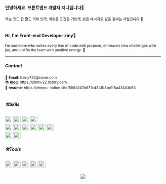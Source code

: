 <div>
 <h4>안녕하세요. 프론트엔드 개발자 지니입니다🍒 </h4>
 <sub>저는 코드 한 줄도 의미 있게, 새로운 도전은 기쁘게, 밝은 에너지로 팀을 감싸는 사람입니다 🚀</sub>
  <br/> <br/>
 <h4>Hi, I'm Front-end Developer ziny🍒</h4>
 <sub>I’m someone who writes every line of code with purpose, embraces new challenges with joy, and uplifts the team with positive energy. 🚀</sub>
</div>

---
<div>
 <h5>Contact</h5>
 <sub>📧 <strong>Email</strong>: hziny722@naver.com</sub>
 <br/>
 <sub>📚 <strong>blog</strong>: https://zinny-22.tistory.com</sub>
 <br/>
  <sub>🍒 <strong>resume</strong>: https://zinnys-.notion.site/598d207b671c4341b8be1f8a434b3b63</sub>
</div>

<br/>

<div>
 <h5>🛠Skils</h5>

 <img src="https://img.shields.io/badge/HTML5-E34F26?style=for-the-badge&logo=html5&logoColor=white" height="23"/>

  <img src="https://img.shields.io/badge/CSS3-1572B6?style=for-the-badge&logo=css3&logoColor=white" height="23"/>
 
 <img src="https://img.shields.io/badge/JavaScript-F7DF1E?style=for-the-badge&logo=JavaScript&logoColor=white" height="23"/>
 
 <img src="https://img.shields.io/badge/TypeScript-007ACC?style=for-the-badge&logo=typescript&logoColor=white" height="23"/>
 <br/>

 <img src="https://img.shields.io/badge/React-61DAFB?style=for-the-badge&logo=React&logoColor=white" height="23"/>

 <img src="https://img.shields.io/badge/Next.js-000?logo=nextdotjs&logoColor=fff&style=for-the-badge" height="23"/>

 <img src="https://img.shields.io/badge/React_Native-20232A?style=for-the-badge&logo=react&logoColor=61DAFB" height="23"/>

 <img src="https://img.shields.io/badge/Redux-593D88?style=for-the-badge&logo=redux&logoColor=white" height="23"/>
 
 <img src="https://img.shields.io/badge/Unity-100000?style=for-the-badge&logo=unity&logoColor=white" height="23"/>

 <img src="https://img.shields.io/badge/Python-3776AB?style=for-the-badge&logo=python&logoColor=white" height="23"/>

 <br/>
 <img src="https://img.shields.io/badge/Tailwind_CSS-38B2AC?style=for-the-badge&logo=tailwind-css&logoColor=white" height="23"/>

  <img src="https://img.shields.io/badge/styled--components-DB7093?style=for-the-badge&logo=styled-components&logoColor=white" height="23"/>
 <br/>

 <h5>🛠Tools</h5>
  <img src="https://img.shields.io/badge/Slack-4A154B?style=for-the-badge&logo=slack&logoColor=white" height="23"/>
  
  <img src="https://img.shields.io/badge/Notion-000000?style=for-the-badge&logo=notion&logoColor=white" height="23"/>

  <img src="https://img.shields.io/badge/Jira-0052CC?style=for-the-badge&logo=Jira&logoColor=white" height="23"/>

  <img src="https://img.shields.io/badge/Figma-F24E1E?style=for-the-badge&logo=figma&logoColor=white" height="23"/>
   
  <img src="https://img.shields.io/badge/Bitbucket-0747a6?style=for-the-badge&logo=bitbucket&logoColor=white" height="23"/>
</div>

<br/>
<div align =center>
 <a href="https://hits.seeyoufarm.com">
  <img src="https://hits.seeyoufarm.com/api/count/incr/badge.svg?url=https%3A%2F%2Fgithub.com%2Fzinny22&count_bg=%23D9CDE7&title_bg=%239E60BC&icon=&icon_color=%23FFFFFF&title=hits&edge_flat=false"/>
 </a>
</div>

